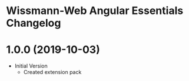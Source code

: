 # Wissmann-Web Angular Essentials Changelog

<a name="1.0.0"></a>

# 1.0.0 (2019-10-03)

- Initial Version
  - Created extension pack

